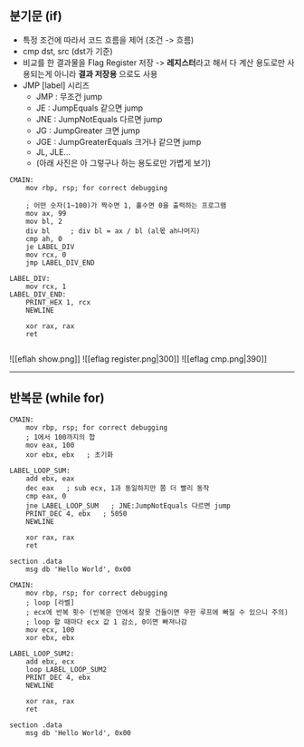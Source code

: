 ## 분기문 (if)
- 특정 조건에 따라서 코드 흐름을 제어 (조건 -> 흐름)
- cmp dst, src (dst가 기준)
- 비교를 한 결과물을 Flag Register 저장 -> **레지스터**라고 해서 다 계산 용도로만 사용되는게 아니라 **결과 저장용** 으로도 사용
- JMP [label] 시리즈
	- JMP : 무조건 jump
	- JE : JumpEquals 같으면 jump
	- JNE : JumpNotEquals 다르면 jump
	- JG : JumpGreater 크면 jump
	- JGE : JumpGreaterEquals 크거나 같으면 jump
	- JL, JLE...
	- (아래 사진은 아 그렇구나 하는 용도로만 가볍게 보기)
	
```
CMAIN:
	mov rbp, rsp; for correct debugging

	; 어떤 숫자(1~100)가 짝수면 1, 홀수면 0을 출력하는 프로그램
	mov ax, 99
	mov bl, 2
	div bl     ; div bl = ax / bl (al몫 ah나머지)
	cmp ah, 0
	je LABEL_DIV
	mov rcx, 0
	jmp LABEL_DIV_END
	
LABEL_DIV:
	mov rcx, 1
LABEL_DIV_END:
	PRINT_HEX 1, rcx
	NEWLINE

	xor rax, rax
	ret
	
```

![[eflah show.png]]
![[eflag register.png|300]]  ![[eflag cmp.png|390]]

***

## 반복문 (while for)

```
CMAIN:
	mov rbp, rsp; for correct debugging
	; 1에서 100까지의 합
	mov eax, 100
	xor ebx, ebx   ; 초기화
	
LABEL_LOOP_SUM:
	add ebx, eax
	dec eax   ; sub ecx, 1과 동일하지만 쫌 더 빨리 동작
	cmp eax, 0
	jne LABEL_LOOP_SUM   ; JNE:JumpNotEquals 다르면 jump
	PRINT_DEC 4, ebx   ; 5050
	NEWLINE
	
	xor rax, rax
	ret
 
section .data
	msg db 'Hello World', 0x00
```

```
CMAIN:
	mov rbp, rsp; for correct debugging
	; loop [라벨]
	; ecx에 반복 횟수 (반복문 안에서 잘못 건들이면 무한 루프에 빠질 수 있으니 주의)
	; loop 할 때마다 ecx 값 1 감소, 0이면 빠져나감
	mov ecx, 100
	xor ebx, ebx
	
LABEL_LOOP_SUM2:
	add ebx, ecx
	loop LABEL_LOOP_SUM2
	PRINT_DEC 4, ebx
	NEWLINE
	
	xor rax, rax
	ret

section .data
	msg db 'Hello World', 0x00
```

